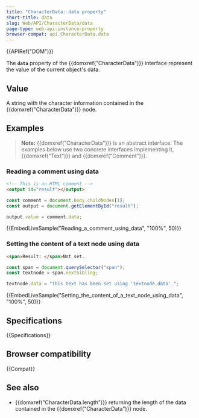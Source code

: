 ```yaml
---
title: "CharacterData: data property"
short-title: data
slug: Web/API/CharacterData/data
page-type: web-api-instance-property
browser-compat: api.CharacterData.data
---
```


{{APIRef("DOM")}}

The **`data`** property of the {{domxref("CharacterData")}} interface represent the value of the current object's data.

## Value

A string with the character information contained in the {{domxref("CharacterData")}} node.

## Examples

> **Note:** {{domxref("CharacterData")}} is an abstract interface.
> The examples below use two concrete interfaces implementing it, {{domxref("Text")}} and {{domxref("Comment")}}.

### Reading a comment using data

```html
<!-- This is an HTML comment -->
<output id="result"></output>
```

```js
const comment = document.body.childNodes[1];
const output = document.getElementById("result");

output.value = comment.data;
```

{{EmbedLiveSample("Reading_a_comment_using_data", "100%", 50)}}

### Setting the content of a text node using data

```html
<span>Result: </span>Not set.
```

```js
const span = document.querySelector("span");
const textnode = span.nextSibling;

textnode.data = "This text has been set using 'textnode.data'.";
```

{{EmbedLiveSample("Setting_the_content_of_a_text_node_using_data", "100%", 50)}}

## Specifications

{{Specifications}}

## Browser compatibility

{{Compat}}

## See also

- {{domxref("CharacterData.length")}} returning the length of the data contained in the {{domxref("CharacterData")}} node.
